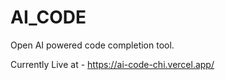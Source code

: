 # AI_CODE
Open AI powered code completion tool.

Currently Live at - https://ai-code-chi.vercel.app/
